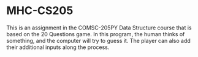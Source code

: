 # MHC-CS205
This is an assignment in the COMSC-205PY Data Structure course that is based on the 20 Questions game. In this program, the human thinks of something, and the computer will try to guess it. The player can also add their additional inputs along the process.
